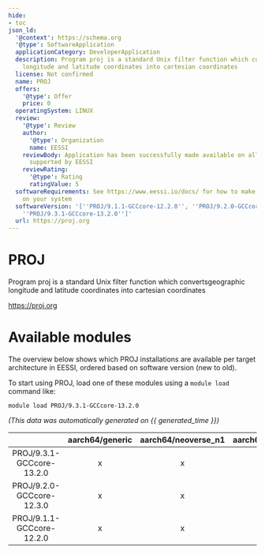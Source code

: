 ```yaml
---
hide:
- toc
json_ld:
  '@context': https://schema.org
  '@type': SoftwareApplication
  applicationCategory: DeveloperApplication
  description: Program proj is a standard Unix filter function which convertsgeographic
    longitude and latitude coordinates into cartesian coordinates
  license: Not confirmed
  name: PROJ
  offers:
    '@type': Offer
    price: 0
  operatingSystem: LINUX
  review:
    '@type': Review
    author:
      '@type': Organization
      name: EESSI
    reviewBody: Application has been successfully made available on all architectures
      supported by EESSI
    reviewRating:
      '@type': Rating
      ratingValue: 5
  softwareRequirements: See https://www.eessi.io/docs/ for how to make EESSI available
    on your system
  softwareVersion: '[''PROJ/9.1.1-GCCcore-12.2.0'', ''PROJ/9.2.0-GCCcore-12.3.0'',
    ''PROJ/9.3.1-GCCcore-13.2.0'']'
  url: https://proj.org
---
```


PROJ
====


Program proj is a standard Unix filter function which convertsgeographic longitude and latitude coordinates into cartesian coordinates

https://proj.org
# Available modules


The overview below shows which PROJ installations are available per target architecture in EESSI, ordered based on software version (new to old).

To start using PROJ, load one of these modules using a `module load` command like:

```shell
module load PROJ/9.3.1-GCCcore-13.2.0
```

*(This data was automatically generated on {{ generated_time }})*  

| |aarch64/generic|aarch64/neoverse_n1|aarch64/neoverse_v1|x86_64/generic|x86_64/amd/zen2|x86_64/amd/zen3|x86_64/amd/zen4|x86_64/intel/haswell|x86_64/intel/sapphirerapids|x86_64/intel/skylake_avx512|
| :---: | :---: | :---: | :---: | :---: | :---: | :---: | :---: | :---: | :---: | :---: |
|PROJ/9.3.1-GCCcore-13.2.0|x|x|x|x|x|x|x|x|-|x|
|PROJ/9.2.0-GCCcore-12.3.0|x|x|x|x|x|x|x|x|-|x|
|PROJ/9.1.1-GCCcore-12.2.0|x|x|x|x|x|x|x|x|-|x|
